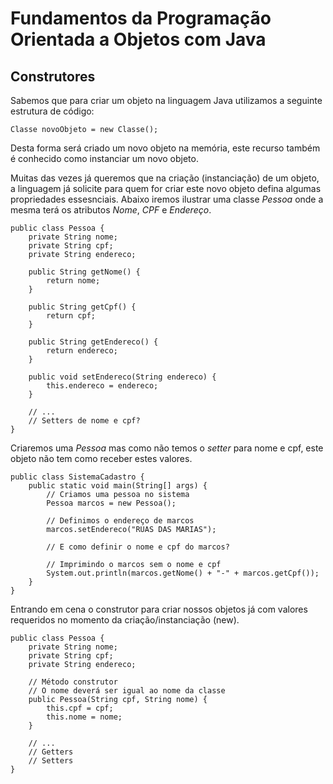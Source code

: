 # Fundamentos da Programação Orientada a Objetos com Java

## Construtores

Sabemos que para criar um objeto na linguagem Java utilizamos a seguinte estrutura de código:

    Classe novoObjeto = new Classe();

Desta forma será criado um novo objeto na memória, este recurso também é conhecido como instanciar um novo objeto.

Muitas das vezes já queremos que na criação (instanciação) de um objeto, a linguagem já solicite para quem for criar este novo objeto defina algumas propriedades essesnciais. Abaixo iremos ilustrar uma classe *Pessoa* onde a mesma terá os atributos *Nome*, *CPF* e *Endereço*.

    public class Pessoa {
        private String nome;
        private String cpf;
        private String endereco;

        public String getNome() {
            return nome;
        }

        public String getCpf() {
            return cpf;
        }

        public String getEndereco() {
            return endereco;
        }

        public void setEndereco(String endereco) {
            this.endereco = endereco;
        } 
        
        // ...
        // Setters de nome e cpf?
    }

Criaremos uma *Pessoa* mas como não temos o *setter* para nome e cpf, este objeto não tem como receber estes valores.

    public class SistemaCadastro {
        public static void main(String[] args) {
            // Criamos uma pessoa no sistema
            Pessoa marcos = new Pessoa();

            // Definimos o endereço de marcos
            marcos.setEndereco("RUAS DAS MARIAS");

            // E como definir o nome e cpf do marcos?

            // Imprimindo o marcos sem o nome e cpf
            System.out.println(marcos.getNome() + "-" + marcos.getCpf());
        }
    }

Entrando em cena o construtor para criar nossos objetos já com valores requeridos no momento da criação/instanciação (new).

    public class Pessoa {
        private String nome;
        private String cpf;
        private String endereco;

        // Método construtor
        // O nome deverá ser igual ao nome da classe
        public Pessoa(String cpf, String nome) {
            this.cpf = cpf;
            this.nome = nome;
        }

        // ...
        // Getters
        // Setters
    }
